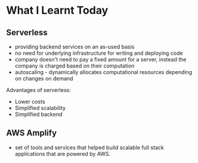 # What I Learnt Today

## Serverless

- providing backend services on an as-used basis
- no need for underlying infrastructure for writing and deploying code
- company doesn't need to pay a fixed amount for a server, instead the company is charged based on their computation
- autoscaling - dynamically allocates computational resources depending on changes on demand

Advantages of serverless:

- Lower costs
- Simplified scalability
- Simplified backend

## AWS Amplify

- set of tools and services that helped build scalable full stack applications that are powered by AWS.
